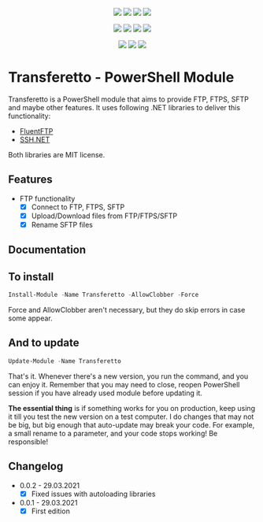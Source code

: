 ﻿<p align="center">
  <a href="https://dev.azure.com/evotecpl/Transferetto/_build/results?buildId=latest"><img src="https://dev.azure.com/evotecpl/Transferetto/_apis/build/status/EvotecIT.Transferetto"></a>
  <a href="https://www.powershellgallery.com/packages/Transferetto"><img src="https://img.shields.io/powershellgallery/v/Transferetto.svg"></a>
  <a href="https://www.powershellgallery.com/packages/Transferetto"><img src="https://img.shields.io/powershellgallery/vpre/Transferetto.svg?label=powershell%20gallery%20preview&colorB=yellow"></a>
  <a href="https://github.com/EvotecIT/Transferetto"><img src="https://img.shields.io/github/license/EvotecIT/Transferetto.svg"></a>
</p>

<p align="center">
  <a href="https://www.powershellgallery.com/packages/Transferetto"><img src="https://img.shields.io/powershellgallery/p/Transferetto.svg"></a>
  <a href="https://github.com/EvotecIT/Transferetto"><img src="https://img.shields.io/github/languages/top/evotecit/Transferetto.svg"></a>
  <a href="https://github.com/EvotecIT/Transferetto"><img src="https://img.shields.io/github/languages/code-size/evotecit/Transferetto.svg"></a>
  <a href="https://www.powershellgallery.com/packages/Transferetto"><img src="https://img.shields.io/powershellgallery/dt/Transferetto.svg"></a>
</p>

<p align="center">
  <a href="https://twitter.com/PrzemyslawKlys"><img src="https://img.shields.io/twitter/follow/PrzemyslawKlys.svg?label=Twitter%20%40PrzemyslawKlys&style=social"></a>
  <a href="https://evotec.xyz/hub"><img src="https://img.shields.io/badge/Blog-evotec.xyz-2A6496.svg"></a>
  <a href="https://www.linkedin.com/in/pklys"><img src="https://img.shields.io/badge/LinkedIn-pklys-0077B5.svg?logo=LinkedIn"></a>
</p>

# Transferetto - PowerShell Module

Transferetto is a PowerShell module that aims to provide FTP, FTPS, SFTP and maybe other features. It uses following .NET libraries to deliver this functionality:

- [FluentFTP](https://github.com/robinrodricks/FluentFTP)
- [SSH.NET](https://github.com/sshnet/SSH.NET/)

Both libraries are MIT license.

## Features

- FTP functionality
  - [x] Connect to FTP, FTPS, SFTP
  - [x] Upload/Download files from FTP/FTPS/SFTP
  - [x] Rename SFTP files

## Documentation

## To install

```powershell
Install-Module -Name Transferetto -AllowClobber -Force
```

Force and AllowClobber aren't necessary, but they do skip errors in case some appear.

## And to update

```powershell
Update-Module -Name Transferetto
```

That's it. Whenever there's a new version, you run the command, and you can enjoy it. Remember that you may need to close, reopen PowerShell session if you have already used module before updating it.

**The essential thing** is if something works for you on production, keep using it till you test the new version on a test computer. I do changes that may not be big, but big enough that auto-update may break your code. For example, a small rename to a parameter, and your code stops working! Be responsible!

## Changelog

- 0.0.2 - 29.03.2021
  - [x] Fixed issues with autoloading libraries
- 0.0.1 - 29.03.2021
  - [x] First edition
